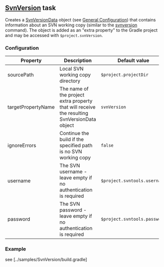 ## [SvnVersion](../src/main/groovy/at/bxm/gradleplugins/svntools/tasks/SvnVersion.groovy) task

Creates a [SvnVersionData](../src/main/groovy/at/bxm/gradleplugins/svntools/api/SvnVersionData.groovy) object (see [General Configuration](GeneralConfig.md)) that contains information about an SVN working copy (similar to the [svnversion](http://svnbook.red-bean.com/en/1.7/svn.ref.svnversion.re.html) command).
The object is added as an "extra property" to the Gradle project and may be accessed with `$project.svnVersion`.

### Configuration

Property           | Description | Default value
------------------ | ----------- | -------------
sourcePath         | Local SVN working copy directory | `$project.projectDir`
targetPropertyName | The name of the project extra property that will receive the resulting SvnVersionData object | `svnVersion`
ignoreErrors       | Continue the build if the specified path is no SVN working copy | `false`
username           | The SVN username - leave empty if no authentication is required | `$project.svntools.username`
password           | The SVN password - leave empty if no authentication is required | `$project.svntools.password`

### Example

see [../samples/SvnVersion/build.gradle]
